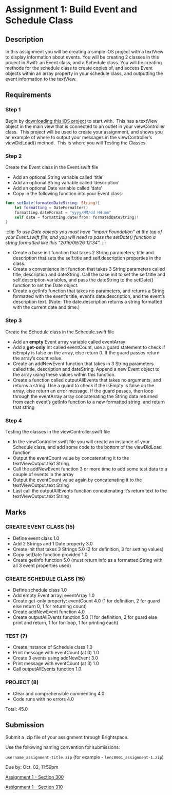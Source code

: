 # Assignment 1: Build Event and Schedule Class

## Description

In this assignment you will be creating a simple iOS project with a textView to display information about events. You will be creating 2 classes in this project in Swift: an Event class, and a Schedule class. You will be creating methods for the schedule class to create copies of, and access Event objects within an array property in your schedule class, and outputting the event information to the textView.

## Requirements

### Step 1

Begin by [downloading this iOS project](/F2020/assets/downloads/Assignment_01_Start.zip) to start with.  This has a textView object in the main view that is connected to an outlet in your viewController class.  This project will be used to create your assignment, and shows you an example of where to output your messages in the viewController’s viewDidLoad() method.  This is where you will Testing the Classes.

### Step 2

Create the Event class in the Event.swift file

* Add an optional String variable called ‘title’
* Add an optional String variable called ‘description’
* Add an optional Date variable called ‘date’
* Copy in the following function into your Event class:

```swift
func setDate(formatedDateString: String){
    let formatting = DateFormatter()
    formatting.dateFormat = "yyyy/MM/dd HH:mm"
    self.date = formatting.date(from: formatedDateString)!
}
```

:::tip
*To use Date objects you must have “import Foundation” at the top of your Event.swift file, and you will need to pass the setDate() function a string formatted like this “2016/09/26 12:34”.*
:::

* Create a base init function that takes 2 String parameters; title and description that sets the self.title and self.description properties in the class.
* Create a convenience init function that takes 3 String parameters called title, description and dateString. Call the base init to set the self.title and self.description variables, and pass the dateString to the setDate() function to set the Date object.
* Create a getInfo function that takes no parameters, and returns a String formatted with the event’s title, event’s date.description, and the event’s description text. (Note: The date.description returns a string formatted with the current date and time.)

### Step 3

Create the Schedule class in the Schedule.swift file

* Add an **empty** Event array variable called eventArray
* Add a **get-only** Int called eventCount, use a guard statement to check if isEmpty is false on the array, else return 0. If the guard passes return the array’s count value.
* Create an addNewEvent function that takes in 3 String parameters called title, description and dateString. Append a new Event object to the array using these values within this function.
* Create a function called outputAllEvents that takes no arguments, and returns a string. Use a guard to check if the isEmpty is false on the array, else return an error message. If the guard passes, then loop through the eventArray array concatenating the String data returned from each event’s getInfo function to a new formatted string, and return that string

### Step 4

Testing the classes in the viewController.swift file

* In the viewController.swift file you will create an instance of your Schedule class, and add some code to the bottom of the viewDidLoad function
* Output the eventCount value by concatenating it to the textViewOutput.text String
* Call the addNewEvent function 3 or more time to add some test data to a couple of events in the array
* Output the eventCount value again by concatenating it to the textViewOutput.text String
* Last call the outputAllEvents function concatenating it’s return text to the textViewOutput.text String

## Marks

### CREATE EVENT CLASS (15)

* Define event class 1.0
* Add 2 Strings and 1 Date property 3.0
* Create init that takes 3 Strings 5.0 (2 for definition, 3 for setting values)
* Copy setDate function provided 1.0
* Create getInfo function 5.0 (must return info as a formatted String with all 3 event properties used)

### CREATE SCHEDULE CLASS (15)

* Define schedule class 1.0
* Add empty Event array: eventArray 1.0
* Create get-only property: eventCount 4.0 (1 for definition, 2 for guard else return 0, 1 for returning count)
* Create addNewEvent function 4.0
* Create outputAllEvents function 5.0 (1 for definition, 2 for guard else print and return, 1 for for-loop, 1 for printing each)

### TEST (7)

* Create instance of Schedule class 1.0
* Print message with eventCount (at 0) 1.0
* Create 3 events using addNewEvent 3.0
* Print message with eventCount (at 3) 1.0
* Call outputAllEvents function 1.0

### PROJECT (8)

* Clear and comprehensible commenting 4.0
* Code runs with no errors 4.0

Total: 45.0

## Submission

Submit a .zip file of your assignment through Brightspace.

Use the following naming convention for submissions:

`username_assignment-title.zip` (for example - `lenc0001_assignment-1.zip`)

Due by: Oct. 02, 11:59pm

[Assignment 1 - Section 300](https://brightspace.algonquincollege.com/d2l/lms/dropbox/user/folders_list.d2l?ou=196083&isprv=0)

[Assignment 1 - Section 310](https://brightspace.algonquincollege.com/d2l/lms/dropbox/user/folders_list.d2l?ou=196084&isprv=0)

<!-- Notes for the future 
    
    Things to change:
    -make event Title a non-optional variable, it must always be set
    -rename Event's description variable to about
    -change GetInfo function to output info using a calculated property for theß description value from CostomStringConvertable protocol

    Things to add:
    -make Event inherit from CostomStringConvertable protocol
-->